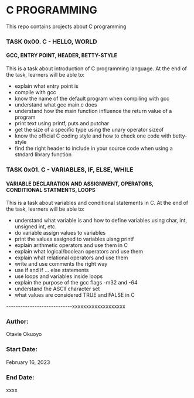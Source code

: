 # C PROGRAMMING

This repo contains projects about C programming

### TASK 0x00. C - HELLO, WORLD
#### GCC, ENTRY POINT, HEADER, BETTY-STYLE
This is a task about introduction of C programming language. At the end of the task, learners will be able to:
- explain what entry point is
- compile with gcc
- know the name of the default program when compiling with gcc
- understand what gcc main.c does
- understand how the main function influence the return value of a program
- print text using printf, puts and putchar
- get the size of a specific type using the unary operator sizeof
- know the official C coding style and how to check one code with betty-style
- find the right header to include in your source code when using a stndard library function


### TASK 0x01. C - VARIABLES, IF, ELSE, WHILE
#### VARIABLE DECLARATION AND ASSIGNMENT, OPERATORS, CONDITIONAL STATMENTS, LOOPS
This is a task about variables and conditional statements in C. At the end of the task, learners will be able to:
- understand what variable is and how to define variables using char, int, unsigned int, etc.
- do variable assign values to variables
- print the values assigned to variables uisng printf
- explain arithmetic operators and use them in C
- explain what logical/boolean operators and use them
- explain what relational operators and use them
- write and use comments the right way
- use if and if ... else statements
- use loops and variables inside loops
- explain the purpose of the gcc flags -m32 and -64
- understand the ASCII character set
- what values are considered TRUE and FALSE in C





----------------------------xxxxxxxxxxxxxxxxxxx

### Author:
Otavie Okuoyo

### Start Date:
February 16, 2023

### End Date:
xxxx
